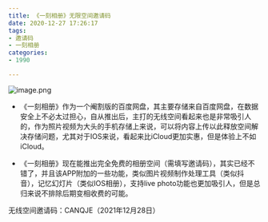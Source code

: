 ```yaml
---
title: 《一刻相册》无限空间邀请码
date: 2020-12-27 17:26:17
tags:
- 邀请码
- 一刻相册
categories:
- 1990

---
```

<!--more-->
![image.png](https://qiniu.nihaoshijie.com.cn/v2-1e3fc74ae43df70b9f151ae5b50d6fe0_b.jpeg)
* 《一刻相册》作为一个阉割版的百度网盘，其主要存储来自百度网盘，在数据安全上不必太过担心，自从推出后，主打的无线空间看起来也是非常吸引人的，作为照片视频为大头的手机存储上来说，可以将内容上传以此释放空间解决存储问题，尤其对于IOS来说，看起来比iCloud更加实惠，但是体验上不如iCloud。

* 《一刻相册》现在能推出完全免费的相册空间（需填写邀请码），其实已经不错了，并且该APP附加的一些功能，类似图片视频制作处理工具（类似抖音），记忆幻灯片（类似IOS相册），支持live photo功能也更加吸引人，但是总归来说不排除后期变相收费的可能。

无线空间邀请码：CANQJE（2021年12月28日）

